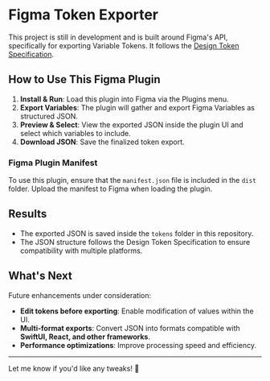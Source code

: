 # Figma Token Exporter

This project is still in development and is built around Figma's API, specifically for exporting Variable Tokens. It follows the [Design Token Specification](https://tr.designtokens.org/format/#design-token).

## How to Use This Figma Plugin

1. **Install & Run**: Load this plugin into Figma via the Plugins menu.
2. **Export Variables**: The plugin will gather and export Figma Variables as structured JSON.
3. **Preview & Select**: View the exported JSON inside the plugin UI and select which variables to include.
4. **Download JSON**: Save the finalized token export.

### **Figma Plugin Manifest**
To use this plugin, ensure that the `manifest.json` file is included in the `dist` folder. Upload the manifest to Figma when loading the plugin.

## Results

- The exported JSON is saved inside the `tokens` folder in this repository.
- The JSON structure follows the Design Token Specification to ensure compatibility with multiple platforms.

## What's Next

Future enhancements under consideration:
- **Edit tokens before exporting**: Enable modification of values within the UI.
- **Multi-format exports**: Convert JSON into formats compatible with **SwiftUI, React, and other frameworks**.
- **Performance optimizations**: Improve processing speed and efficiency.

---

Let me know if you'd like any tweaks! 🚀
